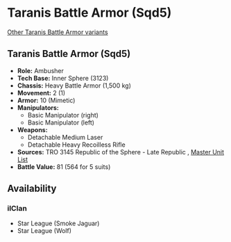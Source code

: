 # Taranis Battle Armor (Sqd5) 

[Other Taranis Battle Armor variants](../taranis_battle_armor.md) 

## Taranis Battle Armor (Sqd5) 

- **Role:** Ambusher 
- **Tech Base:** Inner Sphere (3123) 
- **Chassis:** Heavy Battle Armor (1,500 kg) 
- **Movement:** 2 (1) 
- **Armor:** 10 (Mimetic) 
- **Manipulators:** 
  - Basic Manipulator (right) 
  - Basic Manipulator (left) 
- **Weapons:** 
  - Detachable Medium Laser 
  - Detachable Heavy Recoilless Rifle 
- **Sources:** TRO 3145 Republic of the Sphere - Late Republic , [Master Unit List](http://masterunitlist.info/Unit/Details/8782) 
- **Battle Value:** 81 (564 for 5 suits) 

## Availability 

### ilClan 

- Star League (Smoke Jaguar) 
- Star League (Wolf) 

